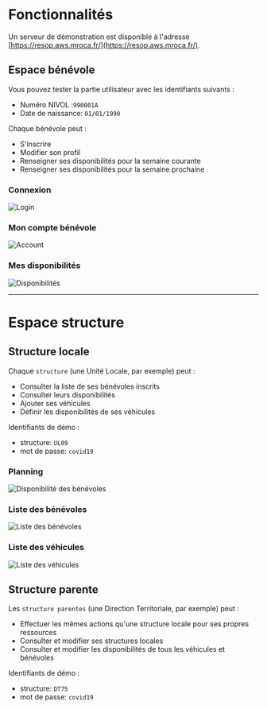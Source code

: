 # Fonctionnalités

Un serveur de démonstration est disponible à l'adresse [https://resop.aws.mroca.fr/](https://resop.aws.mroca.fr/).

## Espace bénévole

Vous pouvez tester la partie utilisateur avec les identifiants suivants :

* Numéro NIVOL :`990001A`
* Date de naissance: `01/01/1990`

Chaque bénévole peut :

- S'inscrire
- Modifier son profil
- Renseigner ses disponibilités pour la semaine courante
- Renseigner ses disponibilités pour la semaine prochaine

### Connexion

![Login](https://raw.githubusercontent.com/crf-devs/resop/master/docs/img/login.png)

### Mon compte bénévole

![Account](https://raw.githubusercontent.com/crf-devs/resop/master/docs/img/edit-account.png)

### Mes disponibilités

![Disponibilités](https://raw.githubusercontent.com/crf-devs/resop/master/docs/img/define-availability.png)

----

# Espace structure

## Structure locale

Chaque `structure` (une Unité Locale, par exemple) peut :

- Consulter la liste de ses bénévoles inscrits
- Consulter leurs disponibilités
- Ajouter ses véhicules
- Définir les disponibilités de ses véhicules

Identifiants de démo :

* structure: `UL09`
* mot de passe: `covid19`

### Planning

![Disponibilité des bénévoles](https://raw.githubusercontent.com/crf-devs/resop/master/docs/img/planning.png)

### Liste des bénévoles

![Liste des bénévoles](https://raw.githubusercontent.com/crf-devs/resop/master/docs/img/users-list.png)

### Liste des véhicules

![Liste des véhicules](https://raw.githubusercontent.com/crf-devs/resop/master/docs/img/assets-list.png)


## Structure parente

Les `structure parentes` (une Direction Territoriale, par exemple) peut :

- Effectuer les mêmes actions qu'une structure locale pour ses propres ressources
- Consulter et modifier ses structures locales
- Consulter et modifier les disponibilités de tous les véhicules et bénévoles

Identifiants de démo :

* structure: `DT75`
* mot de passe: `covid19`
